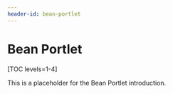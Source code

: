 ```yaml
---
header-id: bean-portlet
---
```


# Bean Portlet

[TOC levels=1-4]

This is a placeholder for the Bean Portlet introduction.
